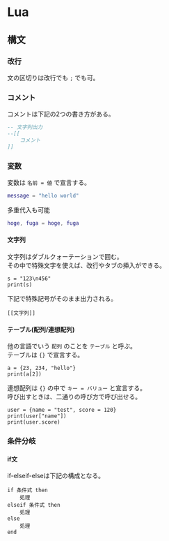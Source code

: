 # Lua

## 構文

### 改行
文の区切りは改行でも `;` でも可。

### コメント
コメントは下記の2つの書き方がある。

```lua
-- 文字列出力
--[[
    コメント
]]
```

### 変数
変数は `名前 = 値` で宣言する。

```lua
message = "hello world"
```

多重代入も可能
```lua
hoge, fuga = hoge, fuga
```

#### 文字列
文字列はダブルクォーテーションで囲む。  
その中で特殊文字を使えば、改行やタブの挿入ができる。
```
s = "123\n456"
print(s)
```

下記で特殊記号がそのまま出力される。  
```
[[文字列]]
```

#### テーブル(配列/連想配列)
他の言語でいう `配列` のことを `テーブル` と呼ぶ。  
テーブルは `{}` で宣言する。
```
a = {23, 234, "hello"}
print(a[2])
```

連想配列は `{}` の中で `キー = バリュー` と宣言する。  
呼び出すときは、二通りの呼び方で呼び出せる。
```
user = {name = "test", score = 120}
print(user["name"])
print(user.score)
```

### 条件分岐
#### if文
if-elseif-elseは下記の構成となる。
```
if 条件式 then
    処理
elseif 条件式 then
    処理
else
    処理
end
```